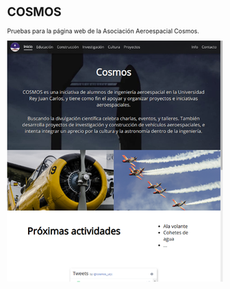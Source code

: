 # COSMOS
Pruebas para la página web de la Asociación Aeroespacial Cosmos.

![Sample Screenchot](images/sample.png)
